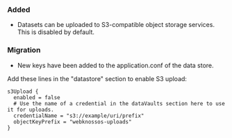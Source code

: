 ### Added
- Datasets can be uploaded to S3-compatible object storage services. This is disabled by default.

### Migration
- New keys have been added to the application.conf of the data store.

Add these lines in the "datastore" section to enable S3 upload:
```
s3Upload {
  enabled = false
  # Use the name of a credential in the dataVaults section here to use it for uploads.
  credentialName = "s3://example/uri/prefix"
  objectKeyPrefix = "webknossos-uploads"
}
```

